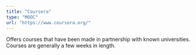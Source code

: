```yaml
---
title: "Coursera"
type: "MOOC"
url: "https://www.coursera.org/"
---
```


Offers courses that have been made in partnership with known universities. Courses are generally a few weeks in length.
